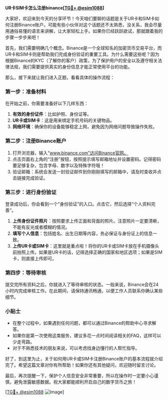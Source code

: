 **UR卡SIM卡怎么注册binance[[TG💪+ @esim1088](https://t.me/s/esim1088)]**

大家好，欢迎来到今天的分享环节！今天咱们要聊的话题是关于UR卡和SIM卡如何注册Binance账户。可能有些小伙伴对这个话题还不太熟悉，没关系，我会尽量用通俗易懂的语言来讲解，让大家轻松上手。如果你已经跃跃欲试，那就跟着我的步骤一步步来吧！

首先，我们需要明确几个概念。Binance是一个全球知名的加密货币交易平台，而UR卡和SIM卡则是帮助我们完成身份验证的重要工具。为什么需要这些呢？因为根据Binance的KYC（了解你的客户）政策，为了保护用户的安全以及遵守相关法律法规，我们需要提供真实的身份信息才能正常使用平台的功能。

那么，接下来就让我们进入正题，看看具体的操作流程：

### 第一步：准备材料

在开始之前，你需要准备好以下几样东西：
1. **有效的身份证件**：比如护照、身份证等。
2. **UR卡或SIM卡**：这是用来绑定手机号码的关键物品。
3. **网络环境**：确保你的设备能够稳定上网，避免因为网络问题导致操作失败。

### 第二步：注册Binance账户

1. 打开浏览器，输入“www.binance.com”访问Binance官网。
2. 点击页面右上角的“注册”按钮，按照提示填写邮箱地址并设置密码。记得密码要足够复杂，包含字母、数字以及特殊字符哦！
3. 验证邮箱：系统会发送一封验证邮件到你刚刚填写的邮箱中，请及时查收并点击链接完成验证。

### 第三步：进行身份验证

登录成功后，你会看到一个“身份验证”的入口。点击它，然后选择“个人资料完善”。

1. **上传身份证件照片**：按照要求上传正面和背面的照片。注意照片一定要清晰，不能有反光或者模糊的情况。
2. **填写个人信息**：包括姓名、出生日期等内容，务必保证与身份证上的信息一致。
3. **上传UR卡或SIM卡**：这里就是重点啦！将你的UR卡或SIM卡放在手机摄像头前拍照上传。如果是UR卡的话，记得选择正确的国家和地区选项；如果是SIM卡，则直接上传即可。

### 第四步：等待审核

提交完所有资料之后，你就进入了等待审核的状态。一般来说，Binance会在24小时内完成审核工作。在此期间，请保持通讯畅通，以便工作人员联系你确认某些细节。

### 小贴士

- 在整个过程中，如果遇到任何问题，都可以通过Binance的帮助中心寻求解答。
- 如果你是第一次使用这类服务，建议多花一点时间阅读相关的FAQ，这样可以少走弯路。
- 对于不熟悉技术的朋友来说，可以考虑找身边懂行的人帮忙指导。

好了，到这里为止，关于如何用UR卡或SIM卡注册Binance账户的基本流程就介绍完了。希望这篇文章对你有所帮助！如果你还有其他疑问，欢迎随时留言讨论。

最后，再次提醒一下，保护个人信息安全非常重要，所以在操作时一定要小心谨慎，避免泄露敏感数据。祝大家都能顺利开启自己的数字货币之旅！

[[TG💪+ @esim1088](https://t.me/s/esim1088) ![Image](https://i.postimg.cc/4NQfJmqS/Snipaste-2025-05-13-00-14-12.png)]